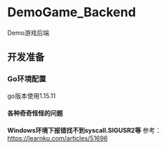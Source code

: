 # DemoGame_Backend
Demo游戏后端

## 开发准备

### Go环境配置

go版本使用1.15.11

#### 各种奇奇怪怪的问题

**Windows环境下报错找不到syscall.SIGUSR2等**
参考：https://learnku.com/articles/51696